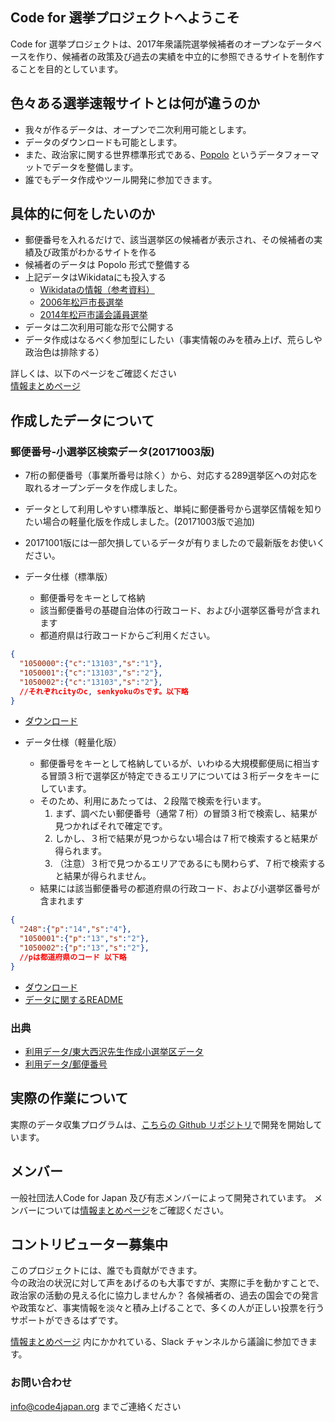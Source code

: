 ## Code for 選挙プロジェクトへようこそ

Code for 選挙プロジェクトは、2017年衆議院選挙候補者のオープンなデータベースを作り、候補者の政策及び過去の実績を中立的に参照できるサイトを制作することを目的としています。

## 色々ある選挙速報サイトとは何が違うのか

- 我々が作るデータは、オープンで二次利用可能とします。
- データのダウンロードも可能とします。
- また、政治家に関する世界標準形式である、[Popolo](http://www.popoloproject.com/) というデータフォーマットでデータを整備します。
- 誰でもデータ作成やツール開発に参加できます。

## 具体的に何をしたいのか

* 郵便番号を入れるだけで、該当選挙区の候補者が表示され、その候補者の実績及び政策がわかるサイトを作る
* 候補者のデータは Popolo 形式で整備する
* 上記データはWikidataにも投入する
     * [Wikidataの情報（参考資料）](https://docs.google.com/spreadsheets/d/1ibTdsVo57EykrWKOOBSkcoJSVD-7jSGNMnN3QzmFvYI/edit#gid=537811440)
     * [2006年松戸市長選挙](https://www.wikidata.org/wiki/Q29422608)
     * [2014年松戸市議会議員選挙](https://www.wikidata.org/wiki/Q29423018)
* データは二次利用可能な形で公開する
* データ作成はなるべく参加型にしたい（事実情報のみを積み上げ、荒らしや政治色は排除する）

詳しくは、以下のページをご確認ください  
[情報まとめページ](https://hackmd.io/s/rkXhmQjjW)


## 作成したデータについて

### 郵便番号-小選挙区検索データ(20171003版)
- 7桁の郵便番号（事業所番号は除く）から、対応する289選挙区への対応を取れるオープンデータを作成しました。
- データとして利用しやすい標準版と、単純に郵便番号から選挙区情報を知りたい場合の軽量化版を作成しました。(20171003版で追加)
- 20171001版には一部欠損しているデータが有りましたので最新版をお使いください。

- データ仕様（標準版）
  - 郵便番号をキーとして格納
  - 該当郵便番号の基礎自治体の行政コード、および小選挙区番号が含まれます
  - 都道府県は行政コードからご利用ください。

```json
{
  "1050000":{"c":"13103","s":"1"},
  "1050001":{"c":"13103","s":"2"},
  "1050002":{"c":"13103","s":"2"},
  //それぞれcityのc, senkyokuのsです。以下略
}

```

- [ダウンロード](https://github.com/codeforjapan/codeforelection/blob/master/data/json/postal2senkyoku.json)


- データ仕様（軽量化版）
  - 郵便番号をキーとして格納しているが、いわゆる大規模郵便局に相当する冒頭３桁で選挙区が特定できるエリアについては３桁データをキーにしています。
  - そのため、利用にあたっては、２段階で検索を行います。
    1. まず、調べたい郵便番号（通常７桁）の冒頭３桁で検索し、結果が見つかればそれで確定です。
    2. しかし、３桁で結果が見つからない場合は７桁で検索すると結果が得られます。
    3. （注意）３桁で見つかるエリアであるにも関わらず、７桁で検索すると結果が得られません。
  - 結果には該当郵便番号の都道府県の行政コード、および小選挙区番号が含まれます
    
```json
{
  "248":{"p":"14","s":"4"},
  "1050001":{"p":"13","s":"2"},
  "1050002":{"p":"13","s":"2"},
  //pは都道府県のコード 以下略
}

```

- [ダウンロード](https://github.com/codeforjapan/codeforelection/blob/master/data/json/postal2senkyoku.light.json)
- [データに関するREADME](https://github.com/codeforjapan/codeforelection/blob/master/data/README.md)

### 出典
- [利用データ/東大西沢先生作成小選挙区データ](http://www.csis.u-tokyo.ac.jp/~nishizawa/senkyoku/)
- [利用データ/郵便番号](http://www.post.japanpost.jp/zipcode/download.html)


## 実際の作業について

実際のデータ収集プログラムは、[こちらの Github リポジトリ](https://github.com/codeforjapan/codeforelection)で開発を開始しています。

## メンバー

一般社団法人Code for Japan 及び有志メンバーによって開発されています。
メンバーについては[情報まとめページ](https://hackmd.io/s/rkXhmQjjW)をご確認ください。

## コントリビューター募集中

このプロジェクトには、誰でも貢献ができます。  
今の政治の状況に対して声をあげるのも大事ですが、実際に手を動かすことで、政治家の活動の見える化に協力しませんか？
各候補者の、過去の国会での発言や政策など、事実情報を淡々と積み上げることで、多くの人が正しい投票を行うサポートができるはずです。

[情報まとめページ](https://hackmd.io/s/rkXhmQjjW) 内にかかれている、Slack チャンネルから議論に参加できます。

### お問い合わせ

info@code4japan.org までご連絡ください
